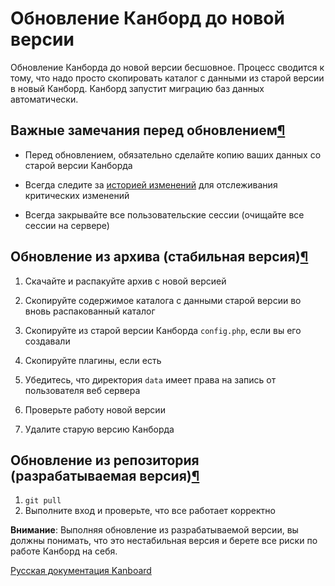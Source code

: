 Обновление Канборд до новой версии
==================================


Обновление Канборда до новой версии бесшовное. Процесс сводится к тому, что надо просто скопировать каталог с данными из старой версии в новый Канборд. Канборд запустит миграцию баз данных автоматически.



Важные замечания перед обновлением[¶](#important-things-to-do-before-updating "Ссылка на этот заголовок")
---------------------------------------------------------------------------------------------------------

-   Перед обновлением, обязательно сделайте копию ваших данных со старой версии Канборда

-   Всегда следите за [историей изменений](https://github.com/fguillot/Kanboard/blob/master/ChangeLog) для отслеживания критических изменений

-   Всегда закрывайте все пользовательские сессии (очищайте все сессии на сервере)


Обновление из архива (стабильная версия)[¶](#from-the-archive-stable-version "Ссылка на этот заголовок")
--------------------------------------------------------------------------------------------------------



1.  Скачайте и распакуйте архив с новой версией

2.  Скопируйте содержимое каталога с данными старой версии во вновь распакованный каталог

3.  Скопируйте из старой версии Канборда `config.php`, если вы его создавали

4.  Скопируйте плагины, если есть

5.  Убедитесь, что директория `data` имеет права на запись от пользователя веб сервера

6.  Проверьте работу новой версии

7.  Удалите старую версию Канборда


Обновление из репозитория (разрабатываемая версия)[¶](#from-the-repository-development-version "Ссылка на этот заголовок")
--------------------------------------------------------------------------------------------------------------------------



1.  `git pull`
2.  Выполните вход и проверьте, что все работает корректно


**Внимание**: Выполняя обновление из разрабатываемой версии, вы должны понимать, что это нестабильная версия и берете все риски по работе Канборд на себя.




[Русская документация Kanboard](http://Kanboard.ru/doc/)

